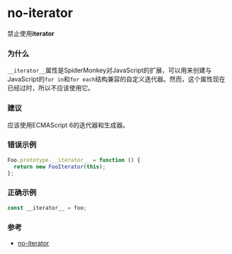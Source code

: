 # no-iterator

禁止使用**iterator**

### 为什么

`__iterator__`属性是SpiderMonkey对JavaScript的扩展，可以用来创建与JavaScript的`for in`和`for each`结构兼容的自定义迭代器。然而，这个属性现在已经过时，所以不应该使用它。

### 建议

应该使用ECMAScript 6的迭代器和生成器。

### 错误示例

```js
Foo.prototype.__iterator__ = function () {
  return new FooIterator(this);
};
```

### 正确示例

```js
const __iterator__ = foo;
```

### 参考

- [no-iterator](https://eslint.org/docs/rules/no-iterator)
